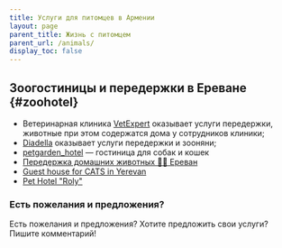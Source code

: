 ```yaml
---
title: Услуги для питомцев в Армении
layout: page
parent_title: Жизнь с питомцем
parent_url: /animals/
display_toc: false
---
```


## Зоогостиницы и передержки в Ереване {#zoohotel}

- Ветеринарная клиника [VetExpert](vetclinics.md#vetexpert) оказывает услуги передержки, животные при этом содержатся дома у сотрудников клиники;
- [Diadella](grooming.md#diadella) оказывает услуги передержки и зооняни;
- <i class="fa-brands fa-instagram"></i> [petgarden_hotel](https://www.instagram.com/petgarden_hotel/) — гостиница для собак и кошек
- <i class="fa-brands fa-telegram"></i> [Передержка домашних животных 🐶😸 Ереван](https://t.me/+LatyeXYS5LM5MGQy)
- <i class="fa-brands fa-facebook-f"></i> [Guest house for CATS in Yerevan](https://www.facebook.com/KittykGuestHouse/)
- <i class="fa-brands fa-facebook-f"></i> [Pet Hotel "Roly"](https://www.facebook.com/shnerikatunerihyuranocRolyPethotelRoly/)

### Есть пожелания и предложения?

Есть пожелания и предложения? Хотите предложить свои услуги? Пишите комментарий!
